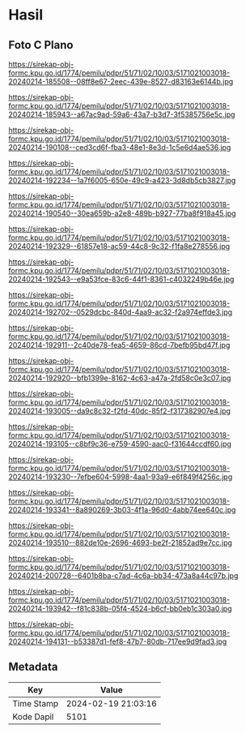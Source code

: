 # Hasil

## Foto C Plano

https://sirekap-obj-formc.kpu.go.id/1774/pemilu/pdpr/51/71/02/10/03/5171021003018-20240214-185508--08ff8e67-2eec-439e-8527-d83163e6144b.jpg

https://sirekap-obj-formc.kpu.go.id/1774/pemilu/pdpr/51/71/02/10/03/5171021003018-20240214-185943--a67ac9ad-59a6-43a7-b3d7-3f5385756e5c.jpg

https://sirekap-obj-formc.kpu.go.id/1774/pemilu/pdpr/51/71/02/10/03/5171021003018-20240214-190108--ced3cd6f-fba3-48e1-8e3d-1c5e6d4ae536.jpg

https://sirekap-obj-formc.kpu.go.id/1774/pemilu/pdpr/51/71/02/10/03/5171021003018-20240214-192234--1a7f6005-650e-49c9-a423-3d8db5cb3827.jpg

https://sirekap-obj-formc.kpu.go.id/1774/pemilu/pdpr/51/71/02/10/03/5171021003018-20240214-190540--30ea659b-a2e8-489b-b927-77ba8f918a45.jpg

https://sirekap-obj-formc.kpu.go.id/1774/pemilu/pdpr/51/71/02/10/03/5171021003018-20240214-192329--61857e18-ac59-44c8-9c32-f1fa8e278556.jpg

https://sirekap-obj-formc.kpu.go.id/1774/pemilu/pdpr/51/71/02/10/03/5171021003018-20240214-192543--e9a53fce-83c6-44f1-8361-c4032249b46e.jpg

https://sirekap-obj-formc.kpu.go.id/1774/pemilu/pdpr/51/71/02/10/03/5171021003018-20240214-192702--0529dcbc-840d-4aa9-ac32-f2a974effde3.jpg

https://sirekap-obj-formc.kpu.go.id/1774/pemilu/pdpr/51/71/02/10/03/5171021003018-20240214-192911--2c40de78-fea5-4659-86cd-7befb95bd47f.jpg

https://sirekap-obj-formc.kpu.go.id/1774/pemilu/pdpr/51/71/02/10/03/5171021003018-20240214-192920--bfb1399e-8162-4c63-a47a-2fd58c0e3c07.jpg

https://sirekap-obj-formc.kpu.go.id/1774/pemilu/pdpr/51/71/02/10/03/5171021003018-20240214-193005--da9c8c32-f2fd-40dc-85f2-f317382907e4.jpg

https://sirekap-obj-formc.kpu.go.id/1774/pemilu/pdpr/51/71/02/10/03/5171021003018-20240214-193105--c8bf9c36-e759-4590-aac0-f31644ccdf60.jpg

https://sirekap-obj-formc.kpu.go.id/1774/pemilu/pdpr/51/71/02/10/03/5171021003018-20240214-193230--7efbe604-5998-4aa1-93a9-e6f849f4256c.jpg

https://sirekap-obj-formc.kpu.go.id/1774/pemilu/pdpr/51/71/02/10/03/5171021003018-20240214-193341--8a890269-3b03-4f1a-96d0-4abb74ee640c.jpg

https://sirekap-obj-formc.kpu.go.id/1774/pemilu/pdpr/51/71/02/10/03/5171021003018-20240214-193510--882de10e-2696-4693-be2f-21852ad9e7cc.jpg

https://sirekap-obj-formc.kpu.go.id/1774/pemilu/pdpr/51/71/02/10/03/5171021003018-20240214-200728--6401b8ba-c7ad-4c6a-bb34-473a8a44c97b.jpg

https://sirekap-obj-formc.kpu.go.id/1774/pemilu/pdpr/51/71/02/10/03/5171021003018-20240214-193942--f81c838b-05f4-4524-b6cf-bb0eb1c303a0.jpg

https://sirekap-obj-formc.kpu.go.id/1774/pemilu/pdpr/51/71/02/10/03/5171021003018-20240214-194131--b53387d1-fef8-47b7-80db-717ee9d9fad3.jpg


## Metadata

| Key        | Value               |
| ---------- | ------------------- |
| Time Stamp | 2024-02-19 21:03:16 |
| Kode Dapil | 5101                |



